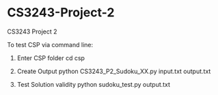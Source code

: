 # CS3243-Project-2
CS3243 Project 2

To test CSP via command line:
1. Enter CSP folder
cd csp

2. Create Output
python CS3243_P2_Sudoku_XX.py input.txt output.txt

3. Test Solution validity
python sudoku_test.py output.txt